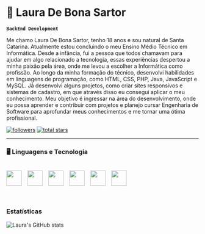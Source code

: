  # 🤖 Laura De Bona Sartor

 **`BackEnd Development`**

 Me chamo Laura De Bona Sartor, tenho 18 anos e sou natural de Santa Catarina. Atualmente estou concluindo o meu Ensino Médio Técnico em Informática. Desde a infância, fui a pessoa que todos chamavam para ajudar em algo relacionado a tecnologia, essas experiências despertou a minha paixão pela área, onde me levou a escolher a Informática como profissão.
 Ao longo da minha formação do técnico, desenvolvi habilidades em linguagens de programação, como HTML, CSS, PHP, Java, JavaScript e MySQL. Já desenvolvi alguns projetos, como criar sites responsivos e sistemas de cadastro, em que através disso eu consegui aplicar o meu conhecimento. Meu objetivo é ingressar na área do desenvolvimento, onde eu possa aprender e contribuir com projetos e planejo cursar Engenharia de Software para aprofundar meus conhecimentos e me tornar uma ótima profissional.

 
<p align="left">
      <a href="https://github.com/Laura-Sartor?tab=followers">
         <img alt="followers" title="Me siga no Github" src="https://custom-icon-badges.demolab.com/github/followers/Laura-Sartor?color=236ad3&labelColor=1155ba&style=for-the-badge&logo=github&label=seguidores&logoColor=white"/></a>
      <a href="https://github.com/Laura-Sartor?tab=repositories&sort=stargazers">
         <img alt="total stars" title="Total de estrelas no GitHub" src="https://custom-icon-badges.demolab.com/github/stars/Laura-Sartor?color=55960c&style=for-the-badge&labelColor=488207&logo=star"/></a>
   </p>

---

### 🖥️ Linguagens e Tecnologia
<br/>
<div align="left" style="display: flex; gap: 15px; flex-wrap: wrap;">
  <img src="https://cdn.jsdelivr.net/gh/devicons/devicon/icons/html5/html5-original.svg" width="40" height="40" />
  <img src="https://cdn.jsdelivr.net/gh/devicons/devicon/icons/css3/css3-original.svg" width="40" height="40" />
  <img src="https://cdn.jsdelivr.net/gh/devicons/devicon/icons/php/php-original.svg" width="40" height="40" />
  <img src="https://cdn.jsdelivr.net/gh/devicons/devicon/icons/java/java-original.svg" width="40" height="40" />
  <img src="https://cdn.jsdelivr.net/gh/devicons/devicon/icons/javascript/javascript-original.svg" width="40" height="40" />
  <img src="https://cdn.jsdelivr.net/gh/devicons/devicon/icons/mysql/mysql-original.svg" width="40" height="40" />
</div>

<br/>
<br/>


### Estatísticas

![Laura's GitHub stats](https://github-readme-stats.vercel.app/api?username=laura-sartor&show_icons=true&theme-tokyonight&include_all_commits-true&locale=pt-br)
